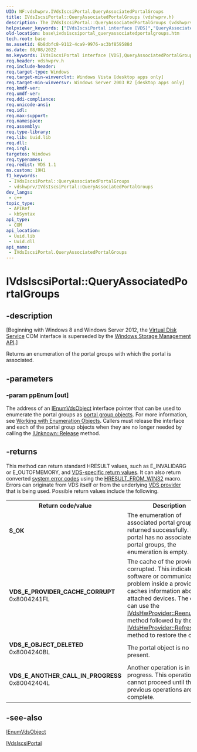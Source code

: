```yaml
---
UID: NF:vdshwprv.IVdsIscsiPortal.QueryAssociatedPortalGroups
title: IVdsIscsiPortal::QueryAssociatedPortalGroups (vdshwprv.h)
description: The IVdsIscsiPortal::QueryAssociatedPortalGroups (vdshwprv.h) method returns an enumeration of the portal groups with which the portal is associated.
helpviewer_keywords: ["IVdsIscsiPortal interface [VDS]","QueryAssociatedPortalGroups method","IVdsIscsiPortal.QueryAssociatedPortalGroups","IVdsIscsiPortal::QueryAssociatedPortalGroups","QueryAssociatedPortalGroups","QueryAssociatedPortalGroups method [VDS]","QueryAssociatedPortalGroups method [VDS]","IVdsIscsiPortal interface","base.ivdsiscsiportal_queryassociatedportalgroups","vds/IVdsIscsiPortal::QueryAssociatedPortalGroups","vdshwprv/IVdsIscsiPortal::QueryAssociatedPortalGroups"]
old-location: base\ivdsiscsiportal_queryassociatedportalgroups.htm
tech.root: base
ms.assetid: 6b8dbfc8-9112-4ca9-9976-ac3bf859588d
ms.date: 08/08/2022
ms.keywords: IVdsIscsiPortal interface [VDS],QueryAssociatedPortalGroups method, IVdsIscsiPortal.QueryAssociatedPortalGroups, IVdsIscsiPortal::QueryAssociatedPortalGroups, QueryAssociatedPortalGroups, QueryAssociatedPortalGroups method [VDS], QueryAssociatedPortalGroups method [VDS],IVdsIscsiPortal interface, base.ivdsiscsiportal_queryassociatedportalgroups, vds/IVdsIscsiPortal::QueryAssociatedPortalGroups, vdshwprv/IVdsIscsiPortal::QueryAssociatedPortalGroups
req.header: vdshwprv.h
req.include-header: 
req.target-type: Windows
req.target-min-winverclnt: Windows Vista [desktop apps only]
req.target-min-winversvr: Windows Server 2003 R2 [desktop apps only]
req.kmdf-ver: 
req.umdf-ver: 
req.ddi-compliance: 
req.unicode-ansi: 
req.idl: 
req.max-support: 
req.namespace: 
req.assembly: 
req.type-library: 
req.lib: Uuid.lib
req.dll: 
req.irql: 
targetos: Windows
req.typenames: 
req.redist: VDS 1.1
ms.custom: 19H1
f1_keywords:
 - IVdsIscsiPortal::QueryAssociatedPortalGroups
 - vdshwprv/IVdsIscsiPortal::QueryAssociatedPortalGroups
dev_langs:
 - c++
topic_type:
 - APIRef
 - kbSyntax
api_type:
 - COM
api_location:
 - Uuid.lib
 - Uuid.dll
api_name:
 - IVdsIscsiPortal.QueryAssociatedPortalGroups
---
```


# IVdsIscsiPortal::QueryAssociatedPortalGroups


## -description

<p class="CCE_Message">[Beginning with Windows 8 and Windows Server 2012, the <a href="/windows/desktop/VDS/virtual-disk-service-portal">Virtual Disk Service</a> COM interface is superseded by the <a href="/previous-versions/windows/desktop/stormgmt/windows-storage-management-api-portal">Windows Storage Management API</a>.]

Returns an enumeration of the portal groups with which the portal is associated.

## -parameters

### -param ppEnum [out]

The address of an <a href="/windows/desktop/api/vdshwprv/nn-vdshwprv-ienumvdsobject">IEnumVdsObject</a> interface pointer that can be used to enumerate the portal groups  as <a href="/windows/desktop/VDS/portal-group-object">portal group objects</a>. For more information, see <a href="/windows/desktop/VDS/working-with-enumeration-objects">Working with Enumeration Objects</a>. Callers must release the interface and each of the portal  group objects when they are no longer needed by calling the <a href="/windows/desktop/api/unknwn/nf-unknwn-iunknown-release">IUnknown::Release</a> method.

## -returns

This method can return standard HRESULT values, such as E_INVALIDARG or E_OUTOFMEMORY, and <a href="/windows/desktop/VDS/virtual-disk-service-common-return-codes">VDS-specific return values</a>. It can also return converted <a href="/windows/desktop/Debug/system-error-codes">system error codes</a>  using the <a href="/windows/desktop/api/winerror/nf-winerror-hresult_from_win32">HRESULT_FROM_WIN32</a> macro. Errors can originate from VDS itself or from the underlying <a href="/windows/desktop/VDS/about-vds">VDS provider</a> that is being used. Possible return values include the following.

<table>
<tr>
<th>Return code/value</th>
<th>Description</th>
</tr>
<tr>
<td width="40%">
<dl>
<dt><b><b>S_OK</b></b></dt>
</dl>
</td>
<td width="60%">
The enumeration of associated portal groups was returned successfully. If the portal has no associated portal 
        groups, the enumeration is empty.

</td>
</tr>
<tr>
<td width="40%">
<dl>
<dt><b><b>VDS_E_PROVIDER_CACHE_CORRUPT</b></b></dt>
<dt>0x8004241FL</dt>
</dl>
</td>
<td width="60%">
The cache of the provider is corrupted. This indicates a software or communication problem inside a provider 
        that caches information about the attached devices. The caller can use the 
        <a href="/windows/desktop/api/vdshwprv/nf-vdshwprv-ivdshwprovider-reenumerate">IVdsHwProvider::Reenumerate</a> method 
        followed by the  <a href="/windows/desktop/api/vdshwprv/nf-vdshwprv-ivdshwprovider-refresh">IVdsHwProvider::Refresh</a> 
        method to restore the cache.
       

</td>
</tr>
<tr>
<td width="40%">
<dl>
<dt><b><b>VDS_E_OBJECT_DELETED</b></b></dt>
<dt>0x8004240BL</dt>
</dl>
</td>
<td width="60%">
The portal object is no longer present.

</td>
</tr>
<tr>
<td width="40%">
<dl>
<dt><b><b>VDS_E_ANOTHER_CALL_IN_PROGRESS</b></b></dt>
<dt>0x80042404L</dt>
</dl>
</td>
<td width="60%">
Another operation is in progress. This operation cannot proceed until the previous operations are complete.

</td>
</tr>
</table>

## -see-also

<a href="/windows/desktop/api/vdshwprv/nn-vdshwprv-ienumvdsobject">IEnumVdsObject</a>



<a href="/windows/desktop/api/vdshwprv/nn-vdshwprv-ivdsiscsiportal">IVdsIscsiPortal</a>
